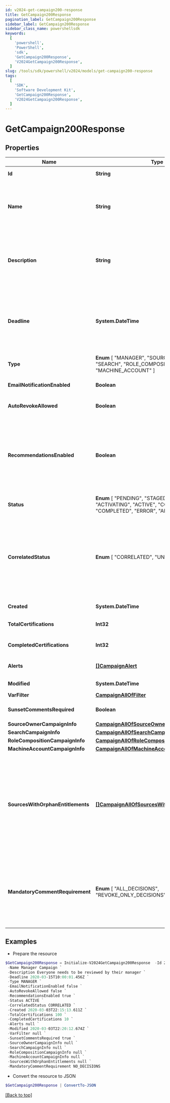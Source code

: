 ```yaml
---
id: v2024-get-campaign200-response
title: GetCampaign200Response
pagination_label: GetCampaign200Response
sidebar_label: GetCampaign200Response
sidebar_class_name: powershellsdk
keywords:
  [
    'powershell',
    'PowerShell',
    'sdk',
    'GetCampaign200Response',
    'V2024GetCampaign200Response',
  ]
slug: /tools/sdk/powershell/v2024/models/get-campaign200-response
tags:
  [
    'SDK',
    'Software Development Kit',
    'GetCampaign200Response',
    'V2024GetCampaign200Response',
  ]
---
```


# GetCampaign200Response

## Properties

| Name | Type | Description | Notes |
| --- | --- | --- | --- |
| **Id** | **String** | Id of the campaign | [optional] [readonly] |
| **Name** | **String** | The campaign name. If this object is part of a template, special formatting applies; see the `/campaign-templates/{id}/generate` endpoint documentation for details. | [required] |
| **Description** | **String** | The campaign description. If this object is part of a template, special formatting applies; see the `/campaign-templates/{id}/generate` endpoint documentation for details. | [required] |
| **Deadline** | **System.DateTime** | The campaign's completion deadline. This date must be in the future in order to activate the campaign. If you try to activate a campaign with a deadline of today or in the past, you will receive a 400 error response. | [optional] |
| **Type** | **Enum** [ "MANAGER", "SOURCE_OWNER", "SEARCH", "ROLE_COMPOSITION", "MACHINE_ACCOUNT" ] | The type of campaign. Could be extended in the future. | [required] |
| **EmailNotificationEnabled** | **Boolean** | Enables email notification for this campaign | [optional] [default to $false] |
| **AutoRevokeAllowed** | **Boolean** | Allows auto revoke for this campaign | [optional] [default to $false] |
| **RecommendationsEnabled** | **Boolean** | Enables IAI for this campaign. Accepts true even if the IAI product feature is off. If IAI is turned off then campaigns generated from this template will indicate false. The real value will then be returned if IAI is ever enabled for the org in the future. | [optional] [default to $false] |
| **Status** | **Enum** [ "PENDING", "STAGED", "CANCELING", "ACTIVATING", "ACTIVE", "COMPLETING", "COMPLETED", "ERROR", "ARCHIVED" ] | The campaign's current status. | [optional] [readonly] |
| **CorrelatedStatus** | **Enum** [ "CORRELATED", "UNCORRELATED" ] | The correlatedStatus of the campaign. Only SOURCE_OWNER campaigns can be Uncorrelated. An Uncorrelated certification campaign only includes Uncorrelated identities (An identity is uncorrelated if it has no accounts on an authoritative source). | [optional] |
| **Created** | **System.DateTime** | Created time of the campaign | [optional] [readonly] |
| **TotalCertifications** | **Int32** | The total number of certifications in this campaign. | [optional] [readonly] |
| **CompletedCertifications** | **Int32** | The number of completed certifications in this campaign. | [optional] [readonly] |
| **Alerts** | [**[]CampaignAlert**](campaign-alert) | A list of errors and warnings that have accumulated. | [optional] [readonly] |
| **Modified** | **System.DateTime** | Modified time of the campaign | [optional] [readonly] |
| **VarFilter** | [**CampaignAllOfFilter**](campaign-all-of-filter) |  | [optional] |
| **SunsetCommentsRequired** | **Boolean** | Determines if comments on sunset date changes are required. | [optional] [default to $true] |
| **SourceOwnerCampaignInfo** | [**CampaignAllOfSourceOwnerCampaignInfo**](campaign-all-of-source-owner-campaign-info) |  | [optional] |
| **SearchCampaignInfo** | [**CampaignAllOfSearchCampaignInfo**](campaign-all-of-search-campaign-info) |  | [optional] |
| **RoleCompositionCampaignInfo** | [**CampaignAllOfRoleCompositionCampaignInfo**](campaign-all-of-role-composition-campaign-info) |  | [optional] |
| **MachineAccountCampaignInfo** | [**CampaignAllOfMachineAccountCampaignInfo**](campaign-all-of-machine-account-campaign-info) |  | [optional] |
| **SourcesWithOrphanEntitlements** | [**[]CampaignAllOfSourcesWithOrphanEntitlements**](campaign-all-of-sources-with-orphan-entitlements) | A list of sources in the campaign that contain \""orphan entitlements\"" (entitlements without a corresponding Managed Attribute). An empty list indicates the campaign has no orphan entitlements. Null indicates there may be unknown orphan entitlements in the campaign (the campaign was created before this feature was implemented). | [optional] [readonly] |
| **MandatoryCommentRequirement** | **Enum** [ "ALL_DECISIONS", "REVOKE_ONLY_DECISIONS", "NO_DECISIONS" ] | Determines whether comments are required for decisions during certification reviews. You can require comments for all decisions, revoke-only decisions, or no decisions. By default, comments are not required for decisions. | [optional] |

## Examples

- Prepare the resource

```powershell
$GetCampaign200Response = Initialize-V2024GetCampaign200Response  -Id 2c9079b270a266a60170a2779fcb0007 `
 -Name Manager Campaign `
 -Description Everyone needs to be reviewed by their manager `
 -Deadline 2020-03-15T10:00:01.456Z `
 -Type MANAGER `
 -EmailNotificationEnabled false `
 -AutoRevokeAllowed false `
 -RecommendationsEnabled true `
 -Status ACTIVE `
 -CorrelatedStatus CORRELATED `
 -Created 2020-03-03T22:15:13.611Z `
 -TotalCertifications 100 `
 -CompletedCertifications 10 `
 -Alerts null `
 -Modified 2020-03-03T22:20:12.674Z `
 -VarFilter null `
 -SunsetCommentsRequired true `
 -SourceOwnerCampaignInfo null `
 -SearchCampaignInfo null `
 -RoleCompositionCampaignInfo null `
 -MachineAccountCampaignInfo null `
 -SourcesWithOrphanEntitlements null `
 -MandatoryCommentRequirement NO_DECISIONS
```

- Convert the resource to JSON

```powershell
$GetCampaign200Response | ConvertTo-JSON
```

[[Back to top]](#)
